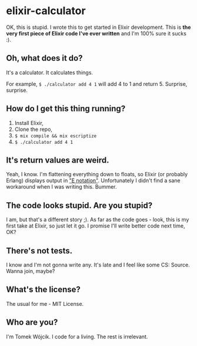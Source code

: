 # elixir-calculator

OK, this is stupid. I wrote this to get started in Elixir development. This is
**the very first piece of Elixir code I've ever written** and I'm 100% sure
it sucks :).

## Oh, what does it do?

It's a calculator. It calculates things.

For example, `$ ./calculator add 4 1` will add 4 to 1 and return 5. Surprise, surprise.

## How do I get this thing running?

1. Install Elixir,
2. Clone the repo,
3. `$ mix compile && mix escriptize`
4. `$ ./calculator add 4 1`

## It's return values are weird.

Yeah, I know. I'm flattening everything down to floats, so Elixir (or probably Erlang) displays output in ["E notation"](http://en.wikipedia.org/wiki/Scientific_notation#E_notation). Unfortunately I didn't find a sane workaround when I was writing this. Bummer.

## The code looks stupid. Are you stupid?

I am, but that's a different story ;). As far as the code goes - look, this is my first take at Elixir, so just let it go. I promise I'll write better code next time, OK?

## There's not tests.

I know and I'm not gonna write any. It's late and I feel like some CS: Source. Wanna join, maybe?

## What's the license?

The usual for me - MIT License.

## Who are you?

I'm Tomek Wójcik. I code for a living. The rest is irrelevant.
